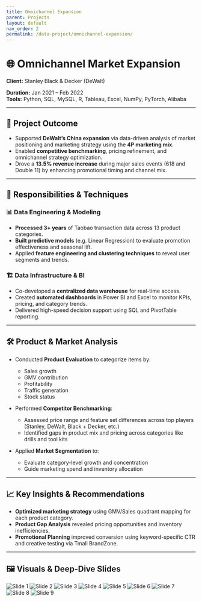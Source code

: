 ```yaml
---
title: Omnichannel Expansion
parent: Projects
layout: default
nav_order: 2
permalink: /data-project/omnichannel-expansion/
---
```

# 🌐 Omnichannel Market Expansion

**Client:** Stanley Black & Decker (DeWalt)  

[//]: # (**Role:** Data Analyst  )
**Duration:** Jan 2021 – Feb 2022  
**Tools:** Python, SQL, MySQL, R, Tableau, Excel, NumPy, PyTorch, Alibaba

---

## 📌 Project Outcome

- Supported **DeWalt’s China expansion** via data-driven analysis of market positioning and marketing strategy using the **4P marketing mix**.
- Enabled **competitive benchmarking**, pricing refinement, and omnichannel strategy optimization.
- Drove a **13.5% revenue increase** during major sales events (618 and Double 11) by enhancing promotional timing and channel mix.

---

## 🧠 Responsibilities & Techniques

### 📊 Data Engineering & Modeling
- **Processed 3+ years** of Taobao transaction data across 13 product categories.
- **Built predictive models** (e.g. Linear Regression) to evaluate promotion effectiveness and seasonal lift.
- Applied **feature engineering and clustering techniques** to reveal user segments and trends.

### 🏗️ Data Infrastructure & BI
- Co-developed a **centralized data warehouse** for real-time access.
- Created **automated dashboards** in Power BI and Excel to monitor KPIs, pricing, and category trends.
- Delivered high-speed decision support using SQL and PivotTable reporting.

---

## 🛠️ Product & Market Analysis

- Conducted **Product Evaluation** to categorize items by:
    - Sales growth
    - GMV contribution
    - Profitability
    - Traffic generation
    - Stock status

- Performed **Competitor Benchmarking**:
    - Assessed price range and feature set differences across top players (Stanley, DeWalt, Black + Decker, etc.)
    - Identified gaps in product mix and pricing across categories like drills and tool kits

- Applied **Market Segmentation** to:
    - Evaluate category-level growth and concentration
    - Guide marketing spend and inventory allocation

---

## 📈 Key Insights & Recommendations

- **Optimized marketing strategy** using GMV/Sales quadrant mapping for each product category.
- **Product Gap Analysis** revealed pricing opportunities and inventory inefficiencies.
- **Promotional Planning** improved conversion using keyword-specific CTR and creative testing via Tmall BrandZone.

---

## 🖼️ Visuals & Deep-Dive Slides

![Slide 1](/serenaintech/assets/images/Data1-1.png)
![Slide 2](/serenaintech/assets/images/Data1-2.png)
![Slide 3](/serenaintech/assets/images/Data1-3.png)
![Slide 4](/serenaintech/assets/images/Data1-4.png)
![Slide 5](/serenaintech/assets/images/Data1-5.png)
![Slide 6](/serenaintech/assets/images/Data1-6.png)
![Slide 7](/serenaintech/assets/images/Data1-7.png)
![Slide 8](/serenaintech/assets/images/Data1-8.png)
![Slide 9](/serenaintech/assets/images/Data1-9.png)